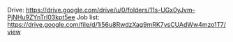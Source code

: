 Drive: https://drive.google.com/drive/u/0/folders/11s-UGx0yJvm-PjNHu9ZYnTrl03kpt5ee
Job list: https://drive.google.com/file/d/1i56u8RwdzXag9mRK7ysCUAdWw4mzo1T7/view